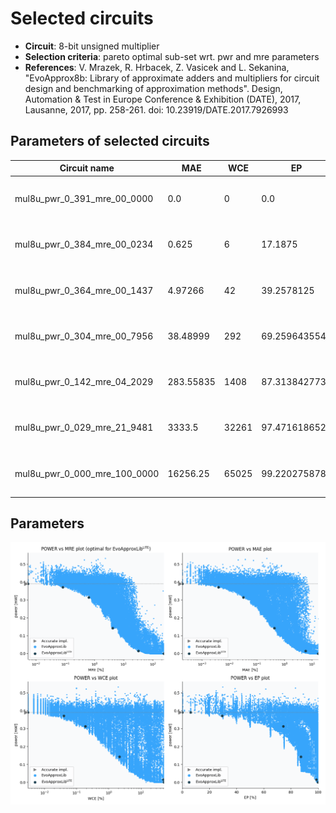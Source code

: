 
Selected circuits
===================
 - **Circuit**: 8-bit unsigned multiplier
 - **Selection criteria**: pareto optimal sub-set wrt. pwr and mre parameters
 - **References**: V. Mrazek, R. Hrbacek, Z. Vasicek and L. Sekanina, "EvoApprox8b: Library of approximate adders and multipliers for circuit design and benchmarking of approximation methods". Design, Automation & Test in Europe Conference & Exhibition (DATE), 2017, Lausanne, 2017, pp. 258-261. doi: 10.23919/DATE.2017.7926993


Parameters of selected circuits
----------------------------

| Circuit name | MAE | WCE | EP | MRE | Download |
| --- |  --- | --- | --- | --- | --- | 
| mul8u_pwr_0_391_mre_00_0000 | 0.0 | 0 | 0.0 | 0.0 |  [Verilog generic](mul8u_pwr_0_391_mre_00_0000_gen.v) [Verilog PDK45](mul8u_pwr_0_391_mre_00_0000_pdk45.v)  [C](mul8u_pwr_0_391_mre_00_0000.c) |
| mul8u_pwr_0_384_mre_00_0234 | 0.625 | 6 | 17.1875 | 0.0234344937 |  [Verilog generic](mul8u_pwr_0_384_mre_00_0234_gen.v) [Verilog PDK45](mul8u_pwr_0_384_mre_00_0234_pdk45.v)  [C](mul8u_pwr_0_384_mre_00_0234.c) |
| mul8u_pwr_0_364_mre_00_1437 | 4.97266 | 42 | 39.2578125 | 0.1436614587 |  [Verilog generic](mul8u_pwr_0_364_mre_00_1437_gen.v) [Verilog PDK45](mul8u_pwr_0_364_mre_00_1437_pdk45.v)  [C](mul8u_pwr_0_364_mre_00_1437.c) |
| mul8u_pwr_0_304_mre_00_7956 | 38.48999 | 292 | 69.2596435547 | 0.7956420394 |  [Verilog generic](mul8u_pwr_0_304_mre_00_7956_gen.v) [Verilog PDK45](mul8u_pwr_0_304_mre_00_7956_pdk45.v)  [C](mul8u_pwr_0_304_mre_00_7956.c) |
| mul8u_pwr_0_142_mre_04_2029 | 283.55835 | 1408 | 87.3138427734 | 4.2028813062 |  [Verilog generic](mul8u_pwr_0_142_mre_04_2029_gen.v) [Verilog PDK45](mul8u_pwr_0_142_mre_04_2029_pdk45.v)  [C](mul8u_pwr_0_142_mre_04_2029.c) |
| mul8u_pwr_0_029_mre_21_9481 | 3333.5 | 32261 | 97.4716186523 | 21.9481292202 |  [Verilog generic](mul8u_pwr_0_029_mre_21_9481_gen.v) [Verilog PDK45](mul8u_pwr_0_029_mre_21_9481_pdk45.v)  [C](mul8u_pwr_0_029_mre_21_9481.c) |
| mul8u_pwr_0_000_mre_100_0000 | 16256.25 | 65025 | 99.2202758789 | 100.0 |  [Verilog generic](mul8u_pwr_0_000_mre_100_0000_gen.v) [Verilog PDK45](mul8u_pwr_0_000_mre_100_0000_pdk45.v)  [C](mul8u_pwr_0_000_mre_100_0000.c) |
    
Parameters
--------------
![Parameters figure](fig.png)
             